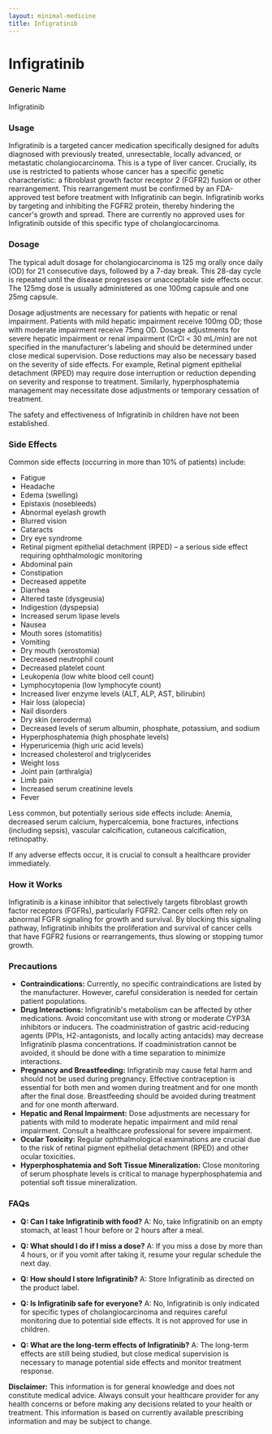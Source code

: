 ```yaml
---
layout: minimal-medicine
title: Infigratinib
---
```


# Infigratinib
### Generic Name
Infigratinib

### Usage
Infigratinib is a targeted cancer medication specifically designed for adults diagnosed with previously treated, unresectable, locally advanced, or metastatic cholangiocarcinoma.  This is a type of liver cancer.  Crucially, its use is restricted to patients whose cancer has a specific genetic characteristic: a fibroblast growth factor receptor 2 (FGFR2) fusion or other rearrangement.  This rearrangement must be confirmed by an FDA-approved test before treatment with Infigratinib can begin.  Infigratinib works by targeting and inhibiting the FGFR2 protein, thereby hindering the cancer's growth and spread. There are currently no approved uses for Infigratinib outside of this specific type of cholangiocarcinoma.


### Dosage
The typical adult dosage for cholangiocarcinoma is 125 mg orally once daily (OD) for 21 consecutive days, followed by a 7-day break. This 28-day cycle is repeated until the disease progresses or unacceptable side effects occur.  The 125mg dose is usually administered as one 100mg capsule and one 25mg capsule.

Dosage adjustments are necessary for patients with hepatic or renal impairment.  Patients with mild hepatic impairment receive 100mg OD; those with moderate impairment receive 75mg OD.  Dosage adjustments for severe hepatic impairment or renal impairment (CrCl < 30 mL/min) are not specified in the manufacturer's labeling and should be determined under close medical supervision.  Dose reductions may also be necessary based on the severity of side effects. For example, Retinal pigment epithelial detachment (RPED) may require dose interruption or reduction depending on severity and response to treatment.  Similarly, hyperphosphatemia management may necessitate dose adjustments or temporary cessation of treatment.


The safety and effectiveness of Infigratinib in children have not been established.


### Side Effects

Common side effects (occurring in more than 10% of patients) include:

*   Fatigue
*   Headache
*   Edema (swelling)
*   Epistaxis (nosebleeds)
*   Abnormal eyelash growth
*   Blurred vision
*   Cataracts
*   Dry eye syndrome
*   Retinal pigment epithelial detachment (RPED) – a serious side effect requiring ophthalmologic monitoring
*   Abdominal pain
*   Constipation
*   Decreased appetite
*   Diarrhea
*   Altered taste (dysgeusia)
*   Indigestion (dyspepsia)
*   Increased serum lipase levels
*   Nausea
*   Mouth sores (stomatitis)
*   Vomiting
*   Dry mouth (xerostomia)
*   Decreased neutrophil count
*   Decreased platelet count
*   Leukopenia (low white blood cell count)
*   Lymphocytopenia (low lymphocyte count)
*   Increased liver enzyme levels (ALT, ALP, AST, bilirubin)
*   Hair loss (alopecia)
*   Nail disorders
*   Dry skin (xeroderma)
*   Decreased levels of serum albumin, phosphate, potassium, and sodium
*   Hyperphosphatemia (high phosphate levels)
*   Hyperuricemia (high uric acid levels)
*   Increased cholesterol and triglycerides
*   Weight loss
*   Joint pain (arthralgia)
*   Limb pain
*   Increased serum creatinine levels
*   Fever

Less common, but potentially serious side effects include:  Anemia, decreased serum calcium, hypercalcemia, bone fractures, infections (including sepsis), vascular calcification, cutaneous calcification, retinopathy.


If any adverse effects occur, it is crucial to consult a healthcare provider immediately.


### How it Works
Infigratinib is a kinase inhibitor that selectively targets fibroblast growth factor receptors (FGFRs), particularly FGFR2.  Cancer cells often rely on abnormal FGFR signaling for growth and survival.  By blocking this signaling pathway, Infigratinib inhibits the proliferation and survival of cancer cells that have FGFR2 fusions or rearrangements, thus slowing or stopping tumor growth.


### Precautions

*   **Contraindications:**  Currently, no specific contraindications are listed by the manufacturer. However, careful consideration is needed for certain patient populations.
*   **Drug Interactions:**  Infigratinib's metabolism can be affected by other medications.  Avoid concomitant use with strong or moderate CYP3A inhibitors or inducers. The coadministration of gastric acid-reducing agents (PPIs, H2-antagonists, and locally acting antacids) may decrease Infigratinib plasma concentrations.  If coadministration cannot be avoided, it should be done with a time separation to minimize interactions.
*   **Pregnancy and Breastfeeding:** Infigratinib may cause fetal harm and should not be used during pregnancy.  Effective contraception is essential for both men and women during treatment and for one month after the final dose.  Breastfeeding should be avoided during treatment and for one month afterward.
*   **Hepatic and Renal Impairment:** Dose adjustments are necessary for patients with mild to moderate hepatic impairment and mild renal impairment.  Consult a healthcare professional for severe impairment.
*   **Ocular Toxicity:**  Regular ophthalmological examinations are crucial due to the risk of retinal pigment epithelial detachment (RPED) and other ocular toxicities.
*   **Hyperphosphatemia and Soft Tissue Mineralization:** Close monitoring of serum phosphate levels is critical to manage hyperphosphatemia and potential soft tissue mineralization.

### FAQs

*   **Q: Can I take Infigratinib with food?** A: No, take Infigratinib on an empty stomach, at least 1 hour before or 2 hours after a meal.

*   **Q: What should I do if I miss a dose?** A: If you miss a dose by more than 4 hours, or if you vomit after taking it, resume your regular schedule the next day.

*   **Q: How should I store Infigratinib?** A: Store Infigratinib as directed on the product label.

*   **Q: Is Infigratinib safe for everyone?** A: No, Infigratinib is only indicated for specific types of cholangiocarcinoma and requires careful monitoring due to potential side effects. It is not approved for use in children.

*   **Q: What are the long-term effects of Infigratinib?** A: The long-term effects are still being studied, but close medical supervision is necessary to manage potential side effects and monitor treatment response.


**Disclaimer:** This information is for general knowledge and does not constitute medical advice. Always consult your healthcare provider for any health concerns or before making any decisions related to your health or treatment.  This information is based on currently available prescribing information and may be subject to change.
